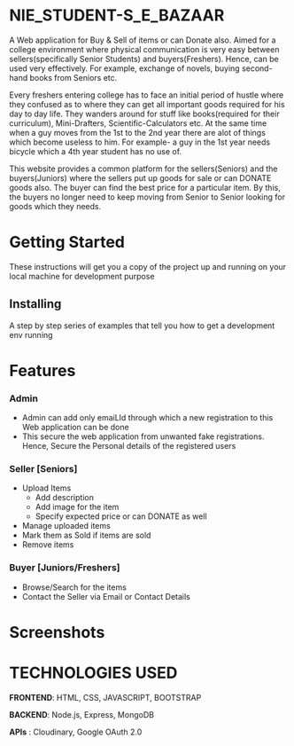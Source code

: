 # NIE_STUDENT-S_E_BAZAAR
A Web application for Buy & Sell of items or can Donate also. Aimed for a college environment where physical communication is very easy between sellers(specifically Senior Students) and buyers(Freshers). Hence, can be used very effectively. For example, exchange of novels, buying second-hand books from Seniors etc.

Every freshers entering college has to face an initial period of hustle where they confused as to where they can get all important goods required for his day to day life. They wanders around for stuff like books(required for their curriculum), Mini-Drafters, Scientific-Calculators etc. At the same time when a guy moves from the 1st to the 2nd year there are alot of things which become useless to him. For example- a guy in the 1st year needs bicycle which a 4th year student has no use of.

This website provides a common platform for the sellers(Seniors) and the buyers(Juniors) where the sellers put up goods for sale or can DONATE goods also. The buyer can find the best price for a particular item. By this, the buyers no longer need to keep moving from Senior to Senior looking for goods which they needs.

# Getting Started
These instructions will get you a copy of the project up and running on your local machine for development purpose
## Installing
A step by step series of examples that tell you how to get a development env running 

# Features

### Admin
* Admin can add only emaiLId through which a new registration to this Web application can be done 
* This secure the web application from unwanted fake registrations. Hence, Secure the Personal details of the registered users

### Seller [Seniors]
- Upload Items
  - Add description
  - Add image for the item
  - Specify expected price or can DONATE as well
- Manage uploaded items 
- Mark them as Sold if items are sold
- Remove items

### Buyer [Juniors/Freshers]
- Browse/Search for the items
- Contact the Seller via Email or Contact Details

# Screenshots

# TECHNOLOGIES USED
**FRONTEND**: HTML, CSS, JAVASCRIPT, BOOTSTRAP

**BACKEND**: Node.js, Express, MongoDB

**APIs** : Cloudinary, Google OAuth 2.0


